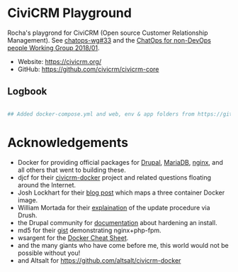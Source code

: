 # CiviCRM Playground
Rocha's playgrond for CiviCRM (Open source Customer Relationship Management).
See [chatops-wg#33](https://github.com/fititnt/chatops-wg/issues/33) and
the [ChatOps for non-DevOps people Working Group 2018/01](https://github.com/fititnt/chatops-wg).

- Website: <https://civicrm.org/>
- GitHub: <https://github.com/civicrm/civicrm-core>

## Logbook 

```bash

## Added docker-compose.yml and web, env & app folders from https://github.com/altsalt/civicrm-docker.git

```


# Acknowledgements

<!--
NOTE: this Acknowledgements is the same from https://github.com/altsalt/civicrm-docker
-->

* Docker for providing official packages for [Drupal](https://hub.docker.com/_/drupal/), [MariaDB](https://hub.docker.com/_/mariadb/), [nginx](https://hub.docker.com/_/nginx/), and all others that went to building these.
* djcf for their [civicrm-docker](https://github.com/djcf/civicrm-docker) project and related questions floating around the Internet.
* Josh Lockhart for their [blog post](http://www.newmediacampaigns.com/blog/docker-for-php-developers) which maps a three container Docker image.
* William Mortada for their  [explaination](https://civicrm.stackexchange.com/questions/4829/is-it-easy-to-upgrade-civicrm-using-drush) of the update procedure via Drush.
* the Drupal community for [documentation](https://www.drupal.org/node/244924) about hardening an install.
* md5 for their [gist](https://gist.github.com/md5/d9206eacb5a0ff5d6be0) demonstrating nginx+php-fpm.
* wsargent for the [Docker Cheat Sheet](https://github.com/wsargent/docker-cheat-sheet).
* and the many giants who have come before me, this world would not be possible without you!
* and Altsalt for https://github.com/altsalt/civicrm-docker
